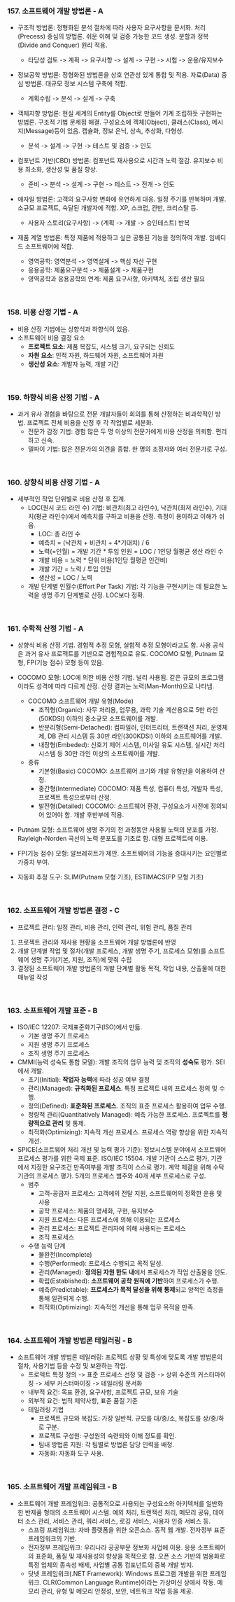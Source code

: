 ### 157. 소프트웨어 개발 방법론 - A

* 구조적 방법론: 정형화된 분석 절차에 따라 사용자 요구사항을 문서화. 처리(Precess) 중심의 방법론. 쉬운 이해 및 검증 가능한 코드 생성. 분할과 정복(Divide and Conquer) 원리 적용.
  * 타당성 검토 -> 계획 -> 요구사항 -> 설계 -> 구현 -> 시험 -> 운용/유지보수

* 정보공학 방법론: 정형화된 방법론을 상호 연관성 있게 통합 및 적용. 자료(Data) 중심 방법론. 대규모 정보 시스템 구축에 적합.
  * 계획수립 -> 분석 -> 설계 -> 구축
* 객체지향 방법론: 현실 세계의 Entity를 Object로 만들어 기계 조립하듯 구현하는 방법론. 구조적 기법 문제점 해결. 구성요소에 객체(Object), 클래스(Class), 메시지(Message)등이 있음. 캡슐화, 정보 은닉, 상속, 추상화, 다형성.
  * 분석 -> 설계 -> 구현 -> 테스트 및 검증 -> 인도
* 컴포넌트 기반(CBD) 방법론: 컴포넌트 재사용으로 시간과 노력 절감. 유지보수 비용 최소화, 생산성 및 품질 향상.
  * 준비 -> 분석 -> 설계 -> 구현 -> 테스트 -> 전개 -> 인도
* 애자일 방법론: 고객의 요구사항 변화에 유연하게 대응. 일정 주기를 반복하며 개발. 소규모 프로젝트, 숙달된 개발자에 적합. XP, 스크럽, 칸반, 크리스탈 등.
  * 사용자 스토리(요구사항) -> (계획 -> 개발 -> 승인테스트) 반복

* 제품 계열 방법론: 특정 제품에 적용하고 싶은 공통된 기능을 정의하여 개발. 임베디드 소프트웨어에 적합. 
  * 영역공학: 영역분석 -> 영역설계 -> 핵심 자산 구현
  * 응용공학: 제품요구분석 -> 제품설계 -> 제품구현
  * 영역공학과 응용공학의 연계: 제품 요구사항, 아키텍처, 조립 생산 필요

<br>

### 158. 비용 산정 기법 - A

* 비용 산정 기법에는 상향식과 하향식이 있음.
* 소프트웨어 비용 결정 요소
  * **프로젝트 요소**: 제품 복잡도, 시스템 크기, 요구되는 신뢰도
  * **자원 요소**: 인적 자원, 하드웨어 자원, 소프트웨어 자원
  * **생산성 요소**: 개발자 능력, 개발 기간

<br>

### 159. 하향식 비용 산정 기법 - A

* 과거 유사 경험을 바탕으로 전문 개발자들이 회의를 통해 산정하는 비과학적인 방법. 프로젝트 전체 비용을 산정 후 각 작업별로 세분화.
  * 전문가 감정 기법: 경험 많은 두 명 이상의 전문가에게 비용 산정을 의뢰함. 편리하고 신속. 
  * 델파이 기법: 많은 전문가의 의견을 종합. 한 명의 조정자와 여러 전문가로 구성. 

<br>

### 160. 상향식 비용 산정 기법 - A

* 세부적인 작업 단위별로 비용 산정 후 집계.
  * LOC(원시 코드 라인 수) 기법: 비관치(최고 라인수), 낙관치(최저 라인수), 기대치(평균 라인수)에서 예측치를 구하고 비용을 산정. 측정이 용이하고 이해가 쉬움. 
    * LOC: 총 라인 수
    * 예측치 = (낙관치 + 비관치 + 4*기대치) / 6
    * 노력(=인월) = 개발 기간 * 투입 인원 = LOC / 1인당 월평균 생산 라인 수
    * 개발 비용 = 노력 * 단위 비용(1인당 월평균 인건비)
    * 개발 기간 = 노력 / 투입 인원
    * 생산성 = LOC / 노력
  * 개발 단계별 인월수(Effort Per Task) 기법: 각 기능을 구현시키는 데 필요한 노력을 생명 주기 단계별로 산정. LOC보다 정확.

<br>

### 161. 수학적 산정 기법 - A

* 상향식 비용 산정 기법. 경험적 추정 모형, 실험적 추정 모형이라고도 함. 사용 공식은 과거 유사 프로젝트를 기반으로 경험적으로 유도. COCOMO 모형, Putnam 모형, FP(기능 점수) 모형 등이 있음.

* COCOMO 모형: LOC에 의한 비용 산정 기법. 널리 사용됨. 같은 규모의 프로그램이라도 성격에 따라 다르게 산정. 산정 결과는 노력(Man-Month)으로 나타냄.
  * COCOMO 소프트웨어 개발 유형(Mode)
    * 조직형(Organic): 사무 처리용, 업무용, 과학 기술 계산용으로 5만 라인(50KDSI) 이하의 중소규모 소프트웨어를 개발.
    * 반분리형(Semi-Detached): 컴파일러, 인터프리터, 트랜잭션 처리, 운영체제, DB 관리 시스템 등 30만 라인(300KDSI) 이하의 소프트웨어를 개발.
    * 내장형(Embeded): 신호기 제어 시스템, 미사일 유도 시스템, 실시간 처리 시스템 등 30만 라인 이상의 소프트웨어를 개발.
  * 종류
    * 기본형(Basic) COCOMO: 소프트웨어 크기와 개발 유형만을 이용하여 산정.
    * 중간형(Intermediate) COCOMO: 제품 특성, 컴퓨터 특성, 개발자 특성, 프로젝트 특성으로부터 산정.
    * 발전형(Detailed) COCOMO: 소프트웨어 환경, 구성요소가 사전에 정의되어 있어야 함. 개발 후반부에 적용.
* Putnam 모형: 소프트웨어 생명 주기의 전 과정동안 사용될 노력의 분포를 가정. Rayleigh-Norden  곡선의 노력 분포도를 기초로 함. 대형 프로젝트에 이용.
* FP(기능 점수) 모형: 알브레히트가 제안. 소프트웨어의 기능을 증대시키는 요인별로 가중치 부여.
* 자동화 추정 도구: SLIM(Putnam 모형 기초), ESTIMACS(FP 모형 기초)

<br>

### 162. 소프트웨어 개발 방법론 결정 - C

* 프로젝트 관리: 일정 관리, 비용 관리, 인력 관리, 위험 관리, 품질 관리

1. 프로젝트 관리와 재사용 현황을 소프트웨어 개발 방법론에 반영
2. 개발 단계별 작업 및 절차(개발 프로세스, 개발 생명 주기, 프로세스 모형)를 소프트웨어 생명 주기(기본, 지원, 조직)에 맞춰 수립
3. 결정된 소프트웨어 개발 방법론의 개발 단계별 활동 목적, 작업 내용, 산출물에 대한 매뉴얼 작성

<br>

### 163. 소프트웨어 개발 표준 - B

* ISO/IEC 12207: 국제표준화기구(ISO)에서 만듦. 
  * 기본 생명 주기 프로세스
  * 지원 생명 주기 프로세스
  * 조직 생명 주기 프로세스
* CMMI(능력 성숙도 통합 모델): 개발 조직의 업무 능력 및 조직의 **성숙도** 평가. SEI에서 개발. 
  * 초기(Initial): **작업자 능력**에 따라 성공 여부 결정
  * 관리(Managed): **규칙화된 프로세스**. 특정 프로젝트 내의 프로세스 정의 및 수행.
  * 정의(Defined): **표준화된 프로세스**. 조직의 표준 프로세스 활용하여 업무 수행.
  * 정량적 관리(Quantitatively Managed): 예측 가능한 프로세스. 프로젝트를 **정량적으로 관리** 및 통제.
  * 최적화(Optimizing): 지속적 개선 프로세스. 프로세스 역량 향상을 위한 지속적 개선.
* SPICE(소프트웨어 처리 개선 및 능력 평가 기준): 정보시스템 분야에서 소프트웨어 프로세스 평가를 위한 국제 표준. ISO/IEC 15504. 개발 기관이 스스로 평가, 기관에서 지정한 요구조건 만족여부를 개발 조직이 스스로 평가. 계약 체결을 위해 수탁 기관의 프로세스 평가. 5개의 프로세스 범주와 40개 세부 프로세스로 구성.
  * 범주
    * 고객-공급자 프로세스: 고객에의 전달 지원, 소프트웨어의 정확한 운용 및 사용
    * 공학 프로세스: 제품의 명세화, 구현, 유지보수
    * 지원 프로세스: 다른 프로세스에 의해 이용되는 프로세스
    * 관리 프로세스: 프로젝트 관리자에 의해 사용되는 프로세스
    * 조직 프로세스
  * 수행 능력 단계
    * 불완전(Incomplete)
    * 수행(Performed): 프로세스 수행되고 목적 달성.
    * 관리(Managed): **정의된 자원 한도 내**에서 프로세스가 작업 산출물을 인도.
    * 확립(Established): **소프트웨어 공학 원칙에 기반**하여 프로세스가 수행.
    * 예측(Predictable): **프로세스가 목적 달성을 위해 통제**되고 양적인 측정을 통해 일관되게 수행.
    * 최적화(Optimizing): 지속적인 개선을 통해 업무 목적을 만족.

<br>

### 164. 소프트웨어 개발 방법론 테일러링 - B

* 소프트웨어 개발 방법론 테일러링: 프로젝트 상황 및 특성에 맞도록 개발 방법론의 절차, 사용기법 등을 수정 및 보완하는 작업.
  * 프로젝트 특징 정의 -> 표준 프로세스 선정 및 검증 -> 상위 수준의 커스터마이징 -> 세부 커스터마이징 -> 테일러링 문서화
  * 내부적 요건: 목표 환경, 요구사항, 프로젝트 규모, 보유 기술
  * 외부적 요건: 법적 제약사항, 표준 품질 기준
  * 테일러링 기법
    * 프로젝트 규모와 복잡도: 가장 일반적. 규모를 대/중/소, 복잡도를 상/중/하로 구분.
    * 프로젝트 구성원: 구성원의 숙련되와 이해 정도를 확인.
    * 팀내 방법론 지원: 각 팀별로 방법론 담당 인력을 배정.
    * 자동화: 자동화 도구 사용.

<br>

### 165. 소프트웨어 개발 프레임워크 - B

* 소프트웨어 개발 프레임워크: 공통적으로 사용되는 구성요소와 아키텍처를 일반화한 반제품 형태의 소프트웨어 시스템. 예외 처리, 트랜잭션 처리, 메모리 공유, 데이터 소스 관리, 서비스 관리, 쿼리 서비스, 로깅 서비스, 사용자 인증 서비스 등.
  * 스프링 프레임워크: 자바 플랫폼을 위한 오픈소스. 동적 웹 개발. 전자정부 표준 프레임워크의 기반.
  * 전자정부 프레임워크: 우리나라 공공부문 정보화 사업에 이용. 응용 소프트웨어의 표준화, 품질 및 재사용성의 향상을 목적으로 함. 오픈 소스 기반의 범용화로 특정 업체의 종속성 배제, 사업별 공통 컴포넌트의 중복 개발 방지.
  * 닷넷 프레임워크(.NET Framework): Windows 프로그램 개발을 위한 프레임워크. CLR(Common Language Runtime)이라는 가상머신 상에서 작동. 메모리 관리, 유형 및 메모리 안정성, 보안, 네트워크 작업 등을 제공.

